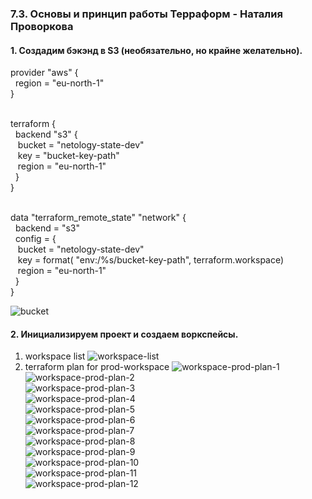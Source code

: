 ### 7.3. Основы и принцип работы Терраформ - Наталия Проворкова
#### 1. Создадим бэкэнд в S3 (необязательно, но крайне желательно).
provider "aws" {
<br>&nbsp;  region = "eu-north-1"
<br> }

<br>terraform {
<br>&nbsp;  backend "s3" {
<br>&nbsp;&nbsp;    bucket = "netology-state-dev"
<br>&nbsp;&nbsp;    key    = "bucket-key-path"
<br>&nbsp;&nbsp;    region = "eu-north-1"
<br>&nbsp;  }
<br>}

<br>data "terraform_remote_state" "network" {
<br>&nbsp;  backend = "s3"
<br>&nbsp;  config = {
<br>&nbsp;&nbsp;    bucket = "netology-state-dev"
<br>&nbsp;&nbsp;    key    = format( "env:/%s/bucket-key-path", terraform.workspace)
<br>&nbsp;&nbsp;    region = "eu-north-1"
<br>&nbsp;  }
<br>}

![bucket](backend/bucket.png)

#### 2. Инициализируем проект и создаем воркспейсы.
1. workspace list
![workspace-list](workspace-list.png)
2. terraform plan for prod-workspace
![workspace-prod-plan-1](workspace-prod-plan-1.png)
   <br>![workspace-prod-plan-2](workspace-prod-plan-2.png)
   <br>![workspace-prod-plan-3](workspace-prod-plan-3.png)
   <br>![workspace-prod-plan-4](workspace-prod-plan-4.png)
   <br>![workspace-prod-plan-5](workspace-prod-plan-5.png)
   <br>![workspace-prod-plan-6](workspace-prod-plan-6.png)
   <br>![workspace-prod-plan-7](workspace-prod-plan-7.png)
   <br>![workspace-prod-plan-8](workspace-prod-plan-8.png)
   <br>![workspace-prod-plan-9](workspace-prod-plan-9.png)
   <br>![workspace-prod-plan-10](workspace-prod-plan-10.png)
   <br>![workspace-prod-plan-11](workspace-prod-plan-11.png)
   <br>![workspace-prod-plan-12](workspace-prod-plan-12.png)